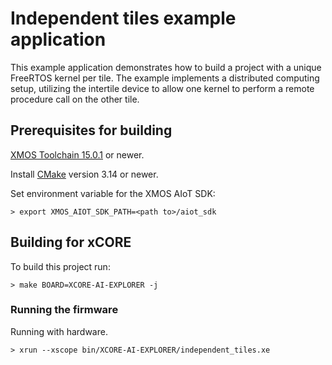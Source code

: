 # Independent tiles example application

This example application demonstrates how to build a project with a unique FreeRTOS kernel per tile.  The example implements a distributed computing setup, utilizing the intertile device to allow one kernel to perform a remote procedure call on the other tile.

## Prerequisites for building

[XMOS Toolchain 15.0.1](https://www.xmos.com/software/tools/) or newer.

Install [CMake](https://cmake.org/download/) version 3.14 or newer.

Set environment variable for the XMOS AIoT SDK:

    > export XMOS_AIOT_SDK_PATH=<path to>/aiot_sdk

## Building for xCORE

To build this project run:

    > make BOARD=XCORE-AI-EXPLORER -j

### Running the firmware

Running with hardware.

    > xrun --xscope bin/XCORE-AI-EXPLORER/independent_tiles.xe
